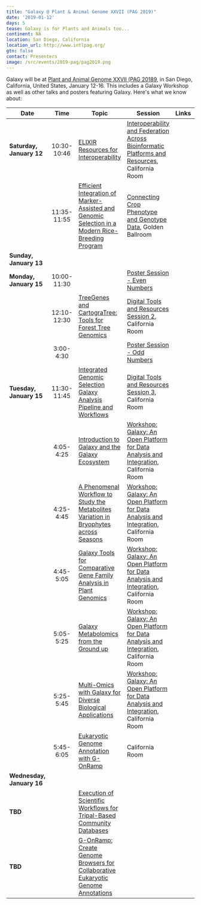 ```yaml
---
title: "Galaxy @ Plant & Animal Genome XXVII (PAG 2019)"
date: '2019-01-12'
days: 5
tease: Galaxy is for Plants and Animals too...
continent: NA
location: San Diego, California
location_url: http://www.intlpag.org/
gtn: false
contact: Presenters
image: /src/events/2019-pag/pag2019.png
---
```


Galaxy will be at [Plant and Animal Genome XXVII (PAG 20189](http://www.intlpag.org/), in San Diego, California, United States, January 12-16. This includes a Galaxy Workshop as well as other talks and posters featuring Galaxy.  Here's what we know about:

| Date | Time | Topic | Session | Links | Contact |
| ---- | :----: | ---- | ---- | ---- | ---- |
| **Saturday, January 12** | 10:30-10:46 | [ELIXIR Resources for Interoperability](https://plan.core-apps.com/pag_2019/abstract/8d1a2a44-8bdc-42f3-90ab-90637edc71cf) | [Interoperability and Federation Across Bioinformatic Platforms and Resources](https://plan.core-apps.com/pag_2019/event/ae69bfc5ae79642295415d7eb49337ff), California Room | | [Frederik Coppens](https://www.psb.ugent.be/lab-members-and-alumni-frcop) | 
|   | 11:35-11:55 | [Efficient Integration of Marker-Assisted and Genomic Selection in a Modern Rice-Breeding Program](https://plan.core-apps.com/pag_2019/abstract/1d80feb5-d68c-4590-956e-a943feb645b1)| [Connecting Crop Phenotype and Genotype Data](https://plan.core-apps.com/pag_2019/event/ae69bfc5ae79642295415d7eb49346f2), Golden Ballroom |  | Juan D. Arbelaez | 
| **Sunday, January 13** |  |  |  |  |  |
| **Monday, January 15** | 10:00-11:30 |  | [Poster Session - Even Numbers](https://plan.core-apps.com/pag_2019/event/9441a7255c56cf0ce04b90bfc40cf1e5) |  |  |
|  | 12:10-12:30 | [TreeGenes and CartograTree: Tools for Forest Tree Genomics](https://plan.core-apps.com/pag_2019/abstract/eb8d2b76e25358daf4c927eba46471d3) | [Digital Tools and Resources Session 2](https://plan.core-apps.com/pag_2019/event/31c138386c75764a5643cd4f8d32a7bc), California Room |  | Sean Buehler |
| | 3:00-4:30 | | [Poster Session - Odd Numbers](https://plan.core-apps.com/pag_2019/event/9441a7255c56cf0ce04b90bfc407da5c) |  |  |
| **Tuesday, January 15** | 11:30-11:45 | [Integrated Genomic Selection Galaxy Analysis Pipeline and Workflows](https://plan.core-apps.com/pag_2019/event/31c138386c75764a5643cd4f8d33083a) | [Digital Tools and Resources Session 3](https://plan.core-apps.com/pag_2019/event/9441a7255c56cf0ce04b90bfc40e453f), California Room | | Juan D. Arbelaez | 
| | 4:05-4:25 |  [Introduction to Galaxy and the Galaxy Ecosystem]() | [Workshop: Galaxy: An Open Platform for Data Analysis and Integration](https://plan.core-apps.com/pag_2019/event/9441a7255c56cf0ce04b90bfc40d5302), California Room |  | [Frederik Coppens](https://www.psb.ugent.be/lab-members-and-alumni-frcop) |
|  | 4:25-4:45 | [A Phenomenal Workflow to Study the Metabolites Variation in Bryophytes across Seasons](https://plan.core-apps.com/pag_2019/event/c3eb8177e7ac2f211aa9202c49281815) | [Workshop: Galaxy: An Open Platform for Data Analysis and Integration](https://plan.core-apps.com/pag_2019/event/9441a7255c56cf0ce04b90bfc40d5302), California Room | | [Steffen Neumann](https://www.researchgate.net/profile/Steffen_Neumann) |
|  | 4:45-5:05 | [Galaxy Tools for Comparative Gene Family Analysis in Plant Genomics](https://plan.core-apps.com/pag_2019/event/c3eb8177e7ac2f211aa9202c49271d78) | [Workshop: Galaxy: An Open Platform for Data Analysis and Integration](https://plan.core-apps.com/pag_2019/event/9441a7255c56cf0ce04b90bfc40d5302), California Room | | [Eric Wafula](http://bio.psu.edu/directory/ekw10), [Claude dePamphilis](http://cwd.huck.psu.edu/) |
|  | 5:05-5:25 | [Galaxy Metabolomics from the Ground up](https://plan.core-apps.com/pag_2019/event/353f25d23822c2a17aa4cfc5b34c6da2) | [Workshop: Galaxy: An Open Platform for Data Analysis and Integration](https://plan.core-apps.com/pag_2019/event/9441a7255c56cf0ce04b90bfc40d5302), California Room | | [Arthur Eschenlauer](http://hegemanlab.cfans.umn.edu/) |
|  | 5:25-5:45 | [Multi-Omics with Galaxy for Diverse Biological Applications](https://plan.core-apps.com/pag_2019/event/353f25d23822c2a17aa4cfc5b34ac93b) | [Workshop: Galaxy: An Open Platform for Data Analysis and Integration](https://plan.core-apps.com/pag_2019/event/9441a7255c56cf0ce04b90bfc40d5302), California Room | | [Tim Griffin](https://cbs.umn.edu/contacts/timothy-j-griffin), [Pratik Jagtap](https://www.researchgate.net/profile/Pratik_Jagtap2) |
|  | 5:45-6:05 | [Eukaryotic Genome Annotation with G-OnRamp](https://plan.core-apps.com/pag_2019/event/c3eb8177e7ac2f211aa9202c49281aa9) | California Room | | [Luke Sargent](/src/people/luke-sargent/index.md) |
| **Wednesday, January 16** |  | |  |  |  |
| **TBD** | | [Execution of Scientific Workflows for Tripal-Based Community Databases](https://plan.core-apps.com/pag_2019/abstract/353f25d23822c2a17aa4cfc5b33f9a4a) | | | | 
| **TBD** | | [G-OnRamp: Create Genome Browsers for Collaborative Eukaryotic Genome Annotations]() | | | | |
